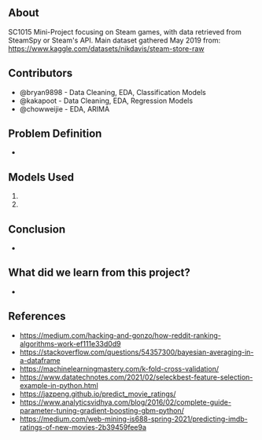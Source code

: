 ## About

SC1015 Mini-Project focusing on Steam games, with data retrieved from SteamSpy or Steam's API.
Main dataset gathered May 2019 from: https://www.kaggle.com/datasets/nikdavis/steam-store-raw
  
## Contributors

- @bryan9898 - Data Cleaning, EDA, Classification Models
- @kakapoot - Data Cleaning, EDA, Regression Models
- @chowweijie - EDA, ARIMA

## Problem Definition

- 

## Models Used

1. 
2. 

## Conclusion

- 

## What did we learn from this project?

- 

## References

- <https://medium.com/hacking-and-gonzo/how-reddit-ranking-algorithms-work-ef111e33d0d9>
- <https://stackoverflow.com/questions/54357300/bayesian-averaging-in-a-dataframe>
- <https://machinelearningmastery.com/k-fold-cross-validation/>
- <https://www.datatechnotes.com/2021/02/seleckbest-feature-selection-example-in-python.html>
- <https://jazpeng.github.io/predict_movie_ratings/>
- <https://www.analyticsvidhya.com/blog/2016/02/complete-guide-parameter-tuning-gradient-boosting-gbm-python/>
- <https://medium.com/web-mining-is688-spring-2021/predicting-imdb-ratings-of-new-movies-2b39459fee9a>
